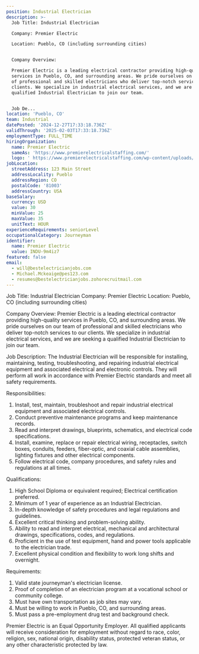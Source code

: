 ```yaml
---
position: Industrial Electrician
description: >-
  Job Title: Industrial Electrician

  Company: Premier Electric

  Location: Pueblo, CO (including surrounding cities)


  Company Overview:

  Premier Electric is a leading electrical contractor providing high-quality
  services in Pueblo, CO, and surrounding areas. We pride ourselves on our team
  of professional and skilled electricians who deliver top-notch services to our
  clients. We specialize in industrial electrical services, and we are seeking a
  qualified Industrial Electrician to join our team.


  Job De...
location: 'Pueblo, CO'
team: Industrial
datePosted: '2024-12-27T17:33:18.736Z'
validThrough: '2025-02-03T17:33:18.736Z'
employmentType: FULL_TIME
hiringOrganization:
  name: Premier Electric
  sameAs: 'https://www.premierelectricalstaffing.com/'
  logo: ' https://www.premierelectricalstaffing.com/wp-content/uploads/2020/05/Premier-Electrical-Staffing-logo.png'
jobLocation:
  streetAddress: 123 Main Street
  addressLocality: Pueblo
  addressRegion: CO
  postalCode: '81003'
  addressCountry: USA
baseSalary:
  currency: USD
  value: 30
  minValue: 25
  maxValue: 35
  unitText: HOUR
experienceRequirements: seniorLevel
occupationalCategory: Journeyman
identifier:
  name: Premier Electric
  value: INDU-9m4iz7
featured: false
email:
  - will@bestelectricianjobs.com
  - Michael.Mckeaige@pes123.com
  - resumes@bestelectricianjobs.zohorecruitmail.com
---
```




Job Title: Industrial Electrician
Company: Premier Electric
Location: Pueblo, CO (including surrounding cities)

Company Overview:
Premier Electric is a leading electrical contractor providing high-quality services in Pueblo, CO, and surrounding areas. We pride ourselves on our team of professional and skilled electricians who deliver top-notch services to our clients. We specialize in industrial electrical services, and we are seeking a qualified Industrial Electrician to join our team.

Job Description:
The Industrial Electrician will be responsible for installing, maintaining, testing, troubleshooting, and repairing industrial electrical equipment and associated electrical and electronic controls. They will perform all work in accordance with Premier Electric standards and meet all safety requirements.

Responsibilities:
1. Install, test, maintain, troubleshoot and repair industrial electrical equipment and associated electrical controls.
2. Conduct preventive maintenance programs and keep maintenance records.
3. Read and interpret drawings, blueprints, schematics, and electrical code specifications.
4. Install, examine, replace or repair electrical wiring, receptacles, switch boxes, conduits, feeders, fiber-optic, and coaxial cable assemblies, lighting fixtures and other electrical components.
5. Follow electrical code, company procedures, and safety rules and regulations at all times.

Qualifications:
1. High School Diploma or equivalent required; Electrical certification preferred.
2. Minimum of 1 year of experience as an Industrial Electrician.
3. In-depth knowledge of safety procedures and legal regulations and guidelines.
4. Excellent critical thinking and problem-solving ability.
5. Ability to read and interpret electrical, mechanical and architectural drawings, specifications, codes, and regulations.
6. Proficient in the use of test equipment, hand and power tools applicable to the electrician trade.
7. Excellent physical condition and flexibility to work long shifts and overnight.

Requirements:
1. Valid state journeyman's electrician license.
2. Proof of completion of an electrician program at a vocational school or community college.
3. Must have own transportation as job sites may vary.
4. Must be willing to work in Pueblo, CO, and surrounding areas.
5. Must pass a pre-employment drug test and background check.

Premier Electric is an Equal Opportunity Employer. All qualified applicants will receive consideration for employment without regard to race, color, religion, sex, national origin, disability status, protected veteran status, or any other characteristic protected by law.
